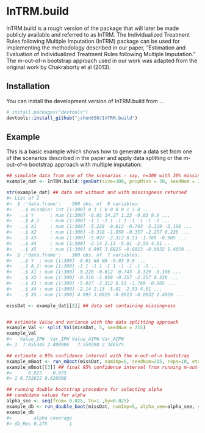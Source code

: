 
<!-- README.md is generated from README.Rmd. Please edit that file -->

# InTRM.build

InTRM.build is a rough version of the package that will later be made
publicly available and referred to as InTRM. The Individualized
Treatment Rules following Multiple Imputation (InTRM) package can be
used for implementing the methodology described in our paper,
“Estimation and Evaluation of Individualized Treatment Rules following
Multiple Imputation.” The m-out-of-n bootstrap approach used in our work
was adapted from the original work by Chakraborty et al (2013).

<!-- badges: start -->
<!-- badges: end -->

## Installation

You can install the development version of InTRM.build from …

``` r
# install.packages("devtools")
devtools::install_github("jshen650/InTRM.build")
```

## Example

This is a basic example which shows how to generate a data set from one
of the scenarios described in the paper and apply data splitting or the
m-out-of-n bootstrap approach with multiple imputation:

``` r
## simulate data from one of the scenarios - say, n=300 with 30% missingness only in Y
example_dat <- InTRM.build::genDat(size=300, propMiss = 30, seedNum = 215, settingNumber = 1)

str(example_dat) ## data set without and with missingness returned
#> List of 2
#>  $ :'data.frame':    300 obs. of  8 variables:
#>   ..$ missBin: int [1:300] 0 1 1 0 0 0 0 1 1 0 ...
#>   ..$ Y      : num [1:300] -8.01 14.27 1.23 -9.03 9.9 ...
#>   ..$ A_2    : num [1:300] -1 1 -1 1 -1 1 -1 -1 -1 -1 ...
#>   ..$ X1     : num [1:300] -5.228 -0.612 -0.743 -3.329 -3.196 ...
#>   ..$ X2     : num [1:300] -0.318 -1.958 -0.357 -2.257 0.226 ...
#>   ..$ X3     : num [1:300] -5.027 -2.312 0.53 -1.769 -0.905 ...
#>   ..$ X4     : num [1:300] -2.14 2.13 -5.01 -2.53 4.51 ...
#>   ..$ X5     : num [1:300] 4.995 3.6925 -0.8913 -0.0932 1.4059 ...
#>  $ :'data.frame':    300 obs. of  7 variables:
#>   ..$ Y  : num [1:300] -8.01 NA NA -9.03 9.9 ...
#>   ..$ A_2: num [1:300] -1 1 -1 1 -1 1 -1 -1 -1 -1 ...
#>   ..$ X1 : num [1:300] -5.228 -0.612 -0.743 -3.329 -3.196 ...
#>   ..$ X2 : num [1:300] -0.318 -1.958 -0.357 -2.257 0.226 ...
#>   ..$ X3 : num [1:300] -5.027 -2.312 0.53 -1.769 -0.905 ...
#>   ..$ X4 : num [1:300] -2.14 2.13 -5.01 -2.53 4.51 ...
#>   ..$ X5 : num [1:300] 4.995 3.6925 -0.8913 -0.0932 1.4059 ...

missDat <- example_dat[[2]] ## data set containing missingness
```

``` r

## estimate Value and variance with the data splitting approach
example_Val <- split_Val(missDat, 5, seedNum = 215)
example_Val
#>   Value_IPW  Var_IPW Value_AIPW Var_AIPW
#> 1  7.055345 2.498996   7.559298 2.346575

## estimate a 95% confidence interval with the m-out-of-n bootstrap
example_mBoot <- run_mBoot(missDat, numImp=5, seedNum=215, reps=10, eta=0.05)
example_mBoot[[3]] ## final 95% confidence interval from running m-out-of-n bootstrap on data sets imputed r=5 times
#>      0.025    0.975
#> 1 6.752622 9.626606

## running double bootstrap procedure for selecting alpha
## candidate values for alpha
alpha_see <- seq(from= 0.025, to=1 ,by=0.025)
example_db <- run_double_boot(missDat, numImp=5, alpha_see=alpha_see, seedNum=215, iters=5, B2=5, eta=0.05, runLPC=4 )
example_db
#>        alpha coverage
#> db_Res 0.275        1
```

<!-- NOTE TO JENNY: If you get an error when knitting about not being able to find a function, make sure it is included in NAMESPACE as export(functionName)

<!-- What is special about using `README.Rmd` instead of just `README.md`? You can include R chunks like so: -->
<!-- ```{r cars} -->
<!-- summary(cars) -->
<!-- ``` -->
<!-- You'll still need to render `README.Rmd` regularly, to keep `README.md` up-to-date. `devtools::build_readme()` is handy for this. You could also use GitHub Actions to re-render `README.Rmd` every time you push. An example workflow can be found here: <https://github.com/r-lib/actions/tree/v1/examples>. -->
<!-- You can also embed plots, for example: -->
<!-- ```{r pressure, echo = FALSE} -->
<!-- plot(pressure) -->
<!-- ``` -->
<!-- In that case, don't forget to commit and push the resulting figure files, so they display on GitHub and CRAN. -->
